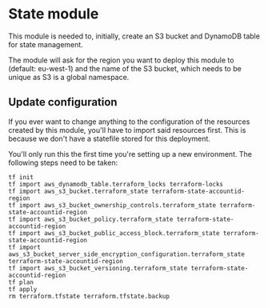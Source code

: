 # State module

This module is needed to, initially, create an S3 bucket and DynamoDB table for state management.

The module will ask for the region you want to deploy this module to (default: eu-west-1) and the name of the S3 bucket, which needs to be unique as S3 is a global namespace.

## Update configuration

If you ever want to change anything to the configuration of the resources created by this module, you'll have to import said resources first. This is because we don't have a statefile stored for this deployment.

You'll only run this the first time you're setting up a new environment. The following steps need to be taken:

```
tf init
tf import aws_dynamodb_table.terraform_locks terraform-locks
tf import aws_s3_bucket.terraform_state terraform-state-accountid-region
tf import aws_s3_bucket_ownership_controls.terraform_state terraform-state-accountid-region
tf import aws_s3_bucket_policy.terraform_state terraform-state-accountid-region
tf import aws_s3_bucket_public_access_block.terraform_state terraform-state-accountid-region
tf import aws_s3_bucket_server_side_encryption_configuration.terraform_state terraform-state-accountid-region
tf import aws_s3_bucket_versioning.terraform_state terraform-state-accountid-region
tf plan
tf apply
rm terraform.tfstate terraform.tfstate.backup
```
